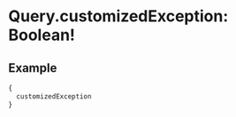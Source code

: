 # Query.customizedException: Boolean!
            
## Example
```graphql
{
  customizedException
}

```